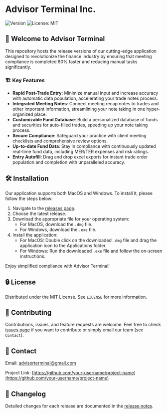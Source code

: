 # Advisor Terminal Inc.

![Version](https://img.shields.io/badge/version-1.0.0-blue.svg?cacheSeconds=2592000)
![License: MIT](https://img.shields.io/badge/License-MIT-yellow.svg)

## 🚀 Welcome to Advisor Terminal

This repository hosts the release versions of our cutting-edge application designed to revolutionize the finance industry by ensuring that meeting compliance is completed 80% faster and reducing manual tasks significantly.

### 🏗️ Key Features

- **Rapid Post-Trade Entry**: Minimize manual input and increase accuracy with automatic data population, accelerating your trade notes process.
- **Integrated Meeting Notes**: Connect meeting recap notes to trades and other important information, streamlining your note taking in one hyper-organized place.
- **Customizable Fund Database**: Build a personalized database of funds and securities for auto-filled trades, speeding up your note taking process.
- **Secure Compliance**: Safeguard your practice with client meeting checklists and comprehensive review options.
- **Up-to-date Fund Data**: Stay in compliance with continuously updated real-time fund data, including MER/TER expenses and risk ratings.
- **Entry Autofill**: Drag and drop excel exports for instant trade order population and completion with unparalleled accuracy.

## 🛠️ Installation

Our application supports both MacOS and Windows. To install it, please follow the steps below:

1. Navigate to the [releases page](https://github.com/your-username/project-name/releases).
2. Choose the latest release.
3. Download the appropriate file for your operating system:
   - For MacOS, download the `.dmg` file.
   - For Windows, download the `.exe` file.
4. Install the application:
   - For MacOS: Double click on the downloaded `.dmg` file and drag the application icon to the Applications folder.
   - For Windows: Run the downloaded `.exe` file and follow the on-screen instructions.

Enjoy simplified compliance with Advisor Terminal!

## 🔒 License

Distributed under the MIT License. See `LICENSE` for more information.

## 🤝 Contributing

Contributions, issues, and feature requests are welcome. Feel free to check [issues page](https://github.com/your-username/project-name/issues) if you want to contribute or simply email our team (see `Contact`).

## 📧 Contact

Email: advisorterminal@gmail.com

Project Link: [https://github.com/your-username/project-name](https://github.com/your-username/project-name)

## 📝 Changelog

Detailed changes for each release are documented in the [release notes](https://github.com/your-username/project-name/releases).
